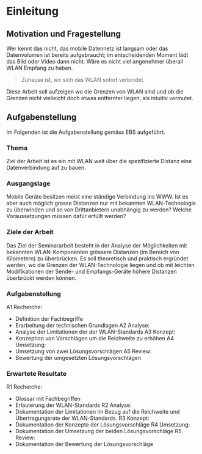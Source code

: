 <!-- Ziel, Begründung und Abgrenzung der Arbeit -->

# Einleitung

## Motivation und Fragestellung

Wer kennt das nicht, das mobile Datennetz ist langsam oder das Datenvolumen ist bereits aufgebraucht; im entscheidenden Moment lädt das Bild oder Video dann nicht. Wäre es nicht viel angenehmer überall WLAN Empfang zu haben.

>Zuhause ist, wo sich das WLAN sofort verbindet.

Diese Arbeit soll aufzeigen wo die Grenzen von WLAN sind und ob die Grenzen nicht vielleicht doch etwas entfernter liegen, als intuitiv vermutet.

## Aufgabenstellung

Im Folgenden ist die Aufgabenstellung gemäss EBS aufgeführt.

### Thema

Ziel der Arbeit ist es ein mit WLAN weit über die spezifizierte Distanz eine Datenverbindung auf zu bauen.

### Ausgangslage

Mobile Geräte besitzen meist eine ständige Verbindung ins WWW. Ist es aber auch möglich grosse Distanzen nur mit bekannten WLAN-Technologie zu überwinden und so von Drittanbietern unabhängig zu werden? Welche Voraussetzungen müssen dafür erfüllt werden?


### Ziele der Arbeit

Das Ziel der Seminararbeit besteht in der Analyse der Möglichkeiten mit bekannten WLAN-Komponenten grössere Distanzen (im Bereich von Kilometern) zu überbrücken. Es soll theoretisch und praktisch ergründet werden, wo die Grenzen der WLAN-Technologie liegen und ob mit leichten Modifikationen der Sende- und Empfangs-Geräte höhere Distanzen überbrückt werden können.

### Aufgabenstellung

A1 Recherche:
- Definition der Fachbegriffe
- Erarbeitung der technischen Grundlagen
A2 Analyse:
- Analyse der Limitationen der der WLAN-Standards
A3 Konzept:
- Konzeption von Vorschlägen um die Reichweite zu erhöhen
A4 Umsetzung:
- Umsetzung von zwei Lösungsvorschlägen
A5 Review:
- Bewertung der umgesetzten Lösungsvorschlägen

### Erwartete Resultate

R1 Recherche:
- Glossar mit Fachbegriffen
- Erläuterung der WLAN-Standards
R2 Analyse:
- Dokumentation der Limitationen im Bezug auf die Reichweite und Übertragungsrate der WLAN-Standards.
R3 Konzept:
- Dokumentation der Konzepte der Lösungsvorschläge
R4 Umsetzung:
- Dokumentation der Umsetzung der beiden Lösungsvorschläge
R5 Review:
- Dokumentation der Bewertung der Lösungsvorschläge
